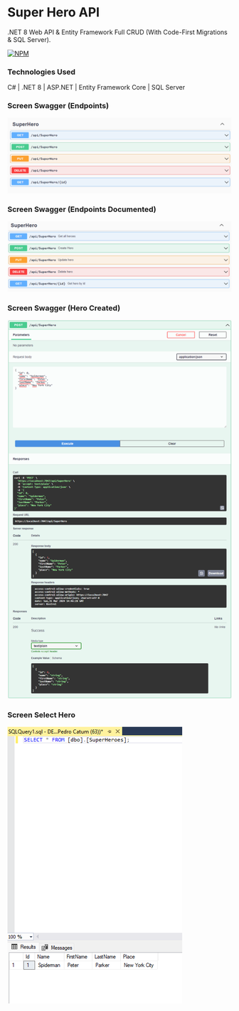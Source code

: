 # Super Hero API

.NET 8 Web API & Entity Framework Full CRUD (With Code-First Migrations & SQL Server).

[![NPM](https://img.shields.io/npm/l/dotnet)](https://github.com/pestana-catumbela/SuperHeroAPI/blob/main/LICENSE)

### Technologies Used
C# | .NET 8 | ASP.NET | Entity Framework Core | SQL Server

### Screen Swagger (Endpoints)
![Screen Swagger Endpoint](https://github.com/pestana-catumbela/SuperHeroAPI/blob/main/assets/SuperHero-Endpoints.png)

### Screen Swagger (Endpoints Documented)
![Screen Swagger Endpoint](https://github.com/pestana-catumbela/SuperHeroAPI/blob/main/assets/SuperHero-Endpoints%20Documented.png)

### Screen Swagger (Hero Created)
![Screen Swagger Hero Created](https://github.com/pestana-catumbela/SuperHeroAPI/blob/main/assets/SuperHero-200OK.png)

### Screen Select Hero
![Screen Select Hero](https://github.com/pestana-catumbela/SuperHeroAPI/blob/main/assets/SuperHero-SelectHeroes.png)
